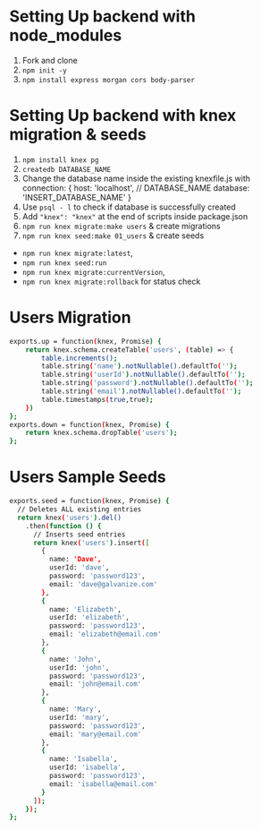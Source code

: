 # Setting Up backend with node_modules
1. Fork and clone
2. `npm init -y`
3. `npm install express morgan cors body-parser`

# Setting Up backend with knex migration & seeds
1. `npm install knex pg`
2. `createdb DATABASE_NAME`
3. Change the database name inside the existing knexfile.js with
  connection: {
    host: 'localhost',
    // DATABASE_NAME
    database: 'INSERT_DATABASE_NAME'
  }
4. Use `psql - l` to check if database is successfully created
5. Add `"knex": "knex"` at the end of scripts inside package.json
6. `npm run knex migrate:make users` & create migrations
7. `npm run knex seed:make 01_users` & create seeds
- `npm run knex migrate:latest`,
- `npm run knex seed:run`
- `npm run knex migrate:currentVersion`, 
- `npm run knex migrate:rollback` for status check

# Users Migration
```sh
exports.up = function(knex, Promise) {
    return knex.schema.createTable('users', (table) => {
        table.increments();
        table.string('name').notNullable().defaultTo('');
        table.string('userId').notNullable().defaultTo('');
        table.string('password').notNullable().defaultTo('');
        table.string('email').notNullable().defaultTo('');
        table.timestamps(true,true);
    })
};
exports.down = function(knex, Promise) {
    return knex.schema.dropTable('users');
};
```

# Users Sample Seeds
```sh
exports.seed = function(knex, Promise) {
  // Deletes ALL existing entries
  return knex('users').del()
    .then(function () {
      // Inserts seed entries
      return knex('users').insert([
        { 
          name: 'Dave', 
          userId: 'dave', 
          password: 'password123', 
          email: 'dave@galvanize.com'
        },
        {
          name: 'Elizabeth', 
          userId: 'elizabeth', 
          password: 'password123', 
          email: 'elizabeth@email.com'
        },
        {
          name: 'John', 
          userId: 'john', 
          password: 'password123', 
          email: 'john@email.com'
        },
        {
          name: 'Mary', 
          userId: 'mary', 
          password: 'password123', 
          email: 'mary@email.com'
        },
        {
          name: 'Isabella', 
          userId: 'isabella', 
          password: 'password123', 
          email: 'isabella@email.com'
        }
      ]);
    });
};
```